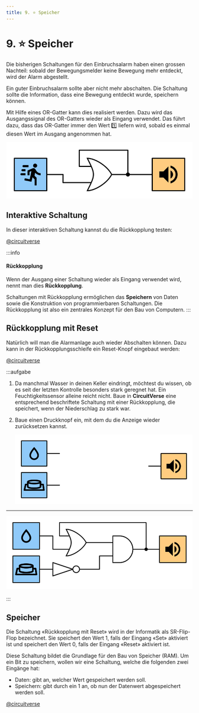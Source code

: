 ```yaml
---
title: 9. ⭐️ Speicher
---
```


# 9. ⭐️ Speicher

Die bisherigen Schaltungen für den Einbruchsalarm haben einen grossen Nachteil: sobald der Bewegungsmelder keine Bewegung mehr entdeckt, wird der Alarm abgestellt.

Ein guter Einbruchsalarm sollte aber nicht mehr abschalten. Die Schaltung sollte die Information, dass eine Bewegung entdeckt wurde, speichern können.

Mit Hilfe eines OR-Gatter kann dies realisiert werden. Dazu wird das Ausgangssignal des OR-Gatters wieder als Eingang verwendet. Das führt dazu, dass das OR-Gatter immer den Wert 1️⃣ liefern wird, sobald es einmal diesen Wert im Ausgang angenommen hat.

![](images/10-feedback.svg)

## Interaktive Schaltung

In dieser interaktiven Schaltung kannst du die Rückkopplung testen:

[@circuitverse](https://circuitverse.org/simulator/embed/rothe-feedback)

:::info
#### Rückkopplung
Wenn der Ausgang einer Schaltung wieder als Eingang verwendet wird, nennt man dies **Rückkopplung**.

Schaltungen mit Rückkopplung ermöglichen das **Speichern** von Daten sowie die Konstruktion von programmierbaren Schaltungen. Die Rückkopplung ist also ein zentrales Konzept für den Bau von Computern.
:::

## Rückkopplung mit Reset

Natürlich will man die Alarmanlage auch wieder Abschalten können. Dazu kann in der Rückkopplungsschleife ein Reset-Knopf eingebaut werden:

[@circuitverse](https://circuitverse.org/simulator/embed/rothe-feedback-with-reset)

:::aufgabe
1. Da manchmal Wasser in deinen Keller eindringt, möchtest du wissen, ob es seit der letzten Kontrolle besonders stark geregnet hat. Ein Feuchtigkeitssensor alleine reicht nicht. Baue in **CircuitVerse** eine entsprechend beschriftete Schaltung mit einer Rückkopplung, die speichert, wenn der Niederschlag zu stark war.
2. Baue einen Druckknopf ein, mit dem du die Anzeige wieder zurücksetzen kannst.

    ![](images/10-rain-check.svg)

***

![](images/10-rain-check-solution.svg)

:::


## Speicher

Die Schaltung «Rückkopplung mit Reset» wird in der Informatik als SR-Flip-Flop bezeichnet.
Sie speichert den Wert 1, falls der Eingang «Set» aktiviert ist und speichert den Wert 0, falls der Eingang «Reset» aktiviert ist.

Diese Schaltung bildet die Grundlage für den Bau von Speicher (RAM). Um ein Bit zu speichern, wollen wir eine Schaltung, welche die folgenden zwei Eingänge hat:

- Daten: gibt an, welcher Wert gespeichert werden soll.
- Speichern: gibt durch ein 1 an, ob nun der Datenwert abgespeichert werden soll.

[@circuitverse](https://circuitverse.org/simulator/embed/rothe-d-flip-flop)
